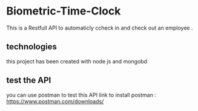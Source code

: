 # Biometric-Time-Clock
This is a Restfull API to automaticly ccheck in and check out an employee  .
## technologies 
this project has been created with node js and mongobd 
## test the API
you can use postman to test this API 
link to install  postman :  https://www.postman.com/downloads/
